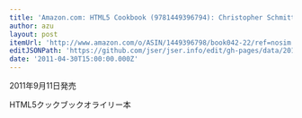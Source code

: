 ```yaml
---
title: 'Amazon.com: HTML5 Cookbook (9781449396794): Christopher Schmitt, Kyle Simpson: Books'
author: azu
layout: post
itemUrl: 'http://www.amazon.com/o/ASIN/1449396798/book042-22/ref=nosim'
editJSONPath: 'https://github.com/jser/jser.info/edit/gh-pages/data/2011/04/index.json'
date: '2011-04-30T15:00:00.000Z'
---
```

2011年9月11日発売

HTML5クックブックオライリー本
